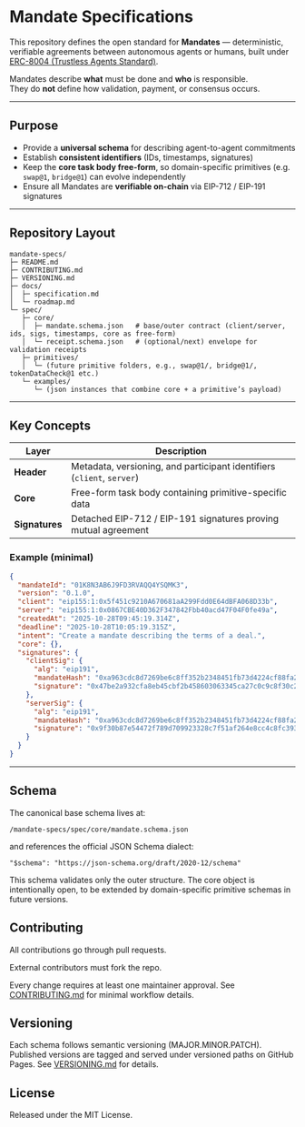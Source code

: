 # Mandate Specifications

This repository defines the open standard for **Mandates** — deterministic, verifiable agreements between autonomous agents or humans, built under [ERC-8004 (Trustless Agents Standard)](https://eips.ethereum.org/EIPS/eip-8004).

Mandates describe **what** must be done and **who** is responsible.  
They do **not** define how validation, payment, or consensus occurs.

---

## Purpose

- Provide a **universal schema** for describing agent-to-agent commitments  
- Establish **consistent identifiers** (IDs, timestamps, signatures)  
- Keep the **core task body free-form**, so domain-specific primitives (e.g. `swap@1`, `bridge@1`) can evolve independently  
- Ensure all Mandates are **verifiable on-chain** via EIP-712 / EIP-191 signatures  

---

## Repository Layout
```
mandate-specs/
├─ README.md
├─ CONTRIBUTING.md
├─ VERSIONING.md
├─ docs/
│  ├─ specification.md      
│  └─ roadmap.md            
└─ spec/
   ├─ core/
   │  ├─ mandate.schema.json   # base/outer contract (client/server, ids, sigs, timestamps, core as free-form)
   │  └─ receipt.schema.json   # (optional/next) envelope for validation receipts
   ├─ primitives/
   │  └─ (future primitive folders, e.g., swap@1/, bridge@1/, tokenDataCheck@1 etc.)
   └─ examples/
      └─ (json instances that combine core + a primitive’s payload)
```
---

## Key Concepts

| Layer | Description |
|--------|-------------|
| **Header** | Metadata, versioning, and participant identifiers (`client`, `server`) |
| **Core** | Free-form task body containing primitive-specific data |
| **Signatures** | Detached EIP-712 / EIP-191 signatures proving mutual agreement |

### Example (minimal)
```json
{
  "mandateId": "01K8N3AB6J9FD3RVAQQ4YSQMK3",
  "version": "0.1.0",
  "client": "eip155:1:0x5f451c9210A670681aA299Fdd0E64dBFA068D33b",
  "server": "eip155:1:0x0867CBE40D362F347842Fbb40acd47F04F0fe49a",
  "createdAt": "2025-10-28T09:45:19.314Z",
  "deadline": "2025-10-28T10:05:19.315Z",
  "intent": "Create a mandate describing the terms of a deal.",
  "core": {},
  "signatures": {
    "clientSig": {
      "alg": "eip191",
      "mandateHash": "0xa963cdc8d7269be6c8ff352b2348451fb73d4224cf88fa28288529e45b52687b",
      "signature": "0x47be2a932cfa8eb45cbf2b458603063345ca27c0c9c8f30c21a99d1610d6cb8b5f231deb28d6b1273c7d1d1fb1f5a24fca55f5c0244a9ce78315ed79d6047e3f1b"
    },
    "serverSig": {
      "alg": "eip191",
      "mandateHash": "0xa963cdc8d7269be6c8ff352b2348451fb73d4224cf88fa28288529e45b52687b",
      "signature": "0x9f30b87e54472f789d709923328c7f51af264e8cc4c8fc393f75a8c70b7b50db302ef4b97638af5c5d5d7ff9a802e216a34f9dfec6cb8139635dbbfb745a51bf1b"
    }
  }
}

```

---

## Schema

The canonical base schema lives at:

``` /mandate-specs/spec/core/mandate.schema.json ```


and references the official JSON Schema dialect:

``` "$schema": "https://json-schema.org/draft/2020-12/schema" ```


This schema validates only the outer structure.
The core object is intentionally open, to be extended by domain-specific primitive schemas in future versions.


## Contributing

All contributions go through pull requests.

External contributors must fork the repo.

Every change requires at least one maintainer approval.
See [CONTRIBUTING.md](CONTRIBUTING.md)
 for minimal workflow details.

## Versioning

Each schema follows semantic versioning (MAJOR.MINOR.PATCH).
Published versions are tagged and served under versioned paths on GitHub Pages.
See [VERSIONING.md](VERSIONING.md) for details.

## License

Released under the MIT License.
